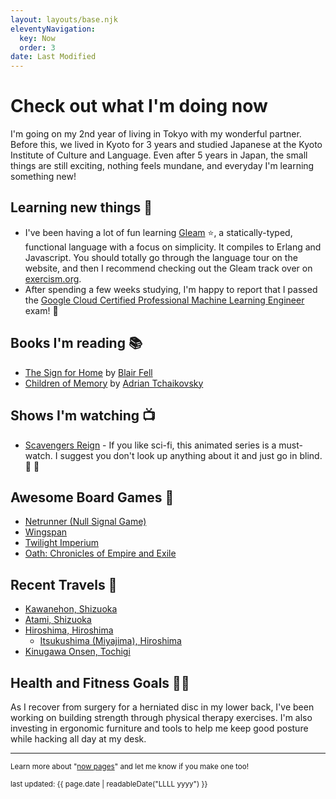 ```yaml
---
layout: layouts/base.njk
eleventyNavigation:
  key: Now
  order: 3
date: Last Modified
---
```


# Check out what I'm doing now

I'm going on my 2nd year of living in Tokyo with my wonderful partner.
Before this, we lived in Kyoto for 3 years and studied Japanese at the Kyoto Institute of Culture and Language.
Even after 5 years in Japan, the small things are still exciting,
nothing feels mundane, and everyday I'm learning something new!

## Learning new things 🧠

- I've been having a lot of fun learning [Gleam](https://gleam.run/) ⭐, a statically-typed, functional language with a focus on simplicity. It compiles to Erlang and Javascript.
  You should totally go through the language tour on the website, and then I recommend checking out the Gleam track over on [exercism.org](https://exercism.org/tracks/gleam).
- After spending a few weeks studying, I'm happy to report that I passed the
  [Google Cloud Certified Professional Machine Learning Engineer](https://www.credly.com/badges/1b121c72-48ab-4b75-b99f-51d6209c40f0) exam! 🎉

## Books I'm reading 📚

- [The Sign for Home](https://www.goodreads.com/book/show/58438605-the-sign-for-home)
  by [Blair Fell](https://www.goodreads.com/author/show/21621486.Blair_Fell)
- [Children of Memory](https://www.goodreads.com/book/show/60850767-children-of-memory)
  by [Adrian Tchaikovsky](https://www.goodreads.com/author/show/1445909.Adrian_Tchaikovsky)

## Shows I'm watching 📺

- [Scavengers Reign](https://www.imdb.com/title/tt21056886/) - If you like sci-fi, this animated series is a must-watch.
  I suggest you don't look up anything about it and just go in blind. 🤯 💯

## Awesome Board Games 🎲

- [Netrunner (Null Signal Game)](https://nullsignal.games/about/netrunner/)
- [Wingspan](https://boardgamegeek.com/boardgame/266192/wingspan)
- [Twilight Imperium](https://boardgamegeek.com/boardgame/233078/twilight-imperium-fourth-edition)
- [Oath: Chronicles of Empire and Exile](https://boardgamegeek.com/image/5164812/oath)

## Recent Travels 🗾

- [Kawanehon, Shizuoka](https://maps.app.goo.gl/JzXyBGEFrp6wsyfZ9)
- [Atami, Shizuoka](https://maps.app.goo.gl/S6kRbtSkosZ5LwRA7)
- [Hiroshima, Hiroshima](https://maps.app.goo.gl/bgFmVoyPZTeiTs8E8)
  - [Itsukushima (Miyajima), Hiroshima](https://maps.app.goo.gl/p4Axd9BkesGVd2XZ6)
- [Kinugawa Onsen, Tochigi](http://www.kinugawa-onsen.com/lg_en/)

## Health and Fitness Goals 💪✨

As I recover from surgery for a herniated disc in my lower back, I've been working on building strength through physical therapy exercises. I'm also investing in ergonomic furniture and tools to help me keep good posture while hacking all day at my desk.

---

<small>Learn more about "[now pages](https://nownownow.com/about)" and let me know if you make one too!</small>

<small>last updated: {{ page.date | readableDate("LLLL yyyy") }}</small>
